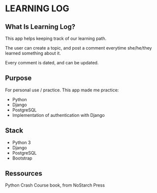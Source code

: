 # LEARNING LOG

## What Is Learning Log?
This app helps keeping track of our learning path.

The user can create a topic, and post a comment everytime she/he/they learned something about it.

Every comment is dated, and can be updated.


## Purpose
For personal use / practice.
This app made me practice:
- Python
- Django
- PostgreSQL
- Implementation of authentication with Django


## Stack
- Python 3
- Django
- PostgreSQL
- Bootstrap


## Ressources
Python Crash Course book, from NoStarch Press